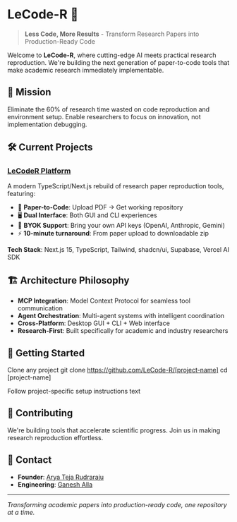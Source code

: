 # LeCode-R 🚀
> **Less Code, More Results** - Transform Research Papers into Production-Ready Code

Welcome to **LeCode-R**, where cutting-edge AI meets practical research reproduction. We're building the next generation of paper-to-code tools that make academic research immediately implementable.

## 🎯 Mission
Eliminate the 60% of research time wasted on code reproduction and environment setup. Enable researchers to focus on innovation, not implementation debugging.

## 🛠️ Current Projects

### [LeCodeR Platform](./lecoder-platform) 
A modern TypeScript/Next.js rebuild of research paper reproduction tools, featuring:
- 📄 **Paper-to-Code**: Upload PDF → Get working repository
- 🖥️ **Dual Interface**: Both GUI and CLI experiences  
- 🔑 **BYOK Support**: Bring your own API keys (OpenAI, Anthropic, Gemini)
- ⚡ **10-minute turnaround**: From paper upload to downloadable zip

**Tech Stack**: Next.js 15, TypeScript, Tailwind, shadcn/ui, Supabase, Vercel AI SDK

## 🏗️ Architecture Philosophy
- **MCP Integration**: Model Context Protocol for seamless tool communication
- **Agent Orchestration**: Multi-agent systems with intelligent coordination  
- **Cross-Platform**: Desktop GUI + CLI + Web interface
- **Research-First**: Built specifically for academic and industry researchers

## 🚀 Getting Started
Clone any project
git clone https://github.com/LeCode-R/[project-name]
cd [project-name]

Follow project-specific setup instructions
text

## 🤝 Contributing
We're building tools that accelerate scientific progress. Join us in making research reproduction effortless.

## 📧 Contact
- **Founder**: [Arya Teja Rudraraju](https://linkedin.com/in/arya-teja)  
- **Engineering**: [Ganesh Alla](https://linkedin.com/in/ganesh-alla)

---
*Transforming academic papers into production-ready code, one repository at a time.*
